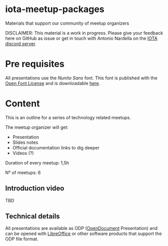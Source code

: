 # iota-meetup-packages
Materials that support our community of meetup organizers

DISCLAIMER: This material is a work in progress. Please give your feedback here on GitHub as issue or get in touch with Antonio Nardella on the [IOTA discord server](https://discord.iota.org).

# Pre requisites
All presentations use the *Nunito Sans* font. This font is published with the [Open Font License](http://scripts.sil.org/cms/scripts/page.php?site_id=nrsi&id=OFL_web) and is downloadable [here](https://fonts.google.com/specimen/Nunito+Sans).

# Content

This is an outline for a series of technology related meetups.

The meetup organizer will get:

* Presentation
* Slides notes
* Official documentation links to dig deeper
* Videos (?)


Duration of every meetup: 1,5h

N° of meetups: 6

## Introduction video

TBD

## Technical details

All presentations are available as ODP ([OpenDocument](https://en.wikipedia.org/wiki/OpenDocument) Presentation) and can be opened with [LibreOffice](https://www.libreoffice.org/) or other software products that support the ODP file format.
